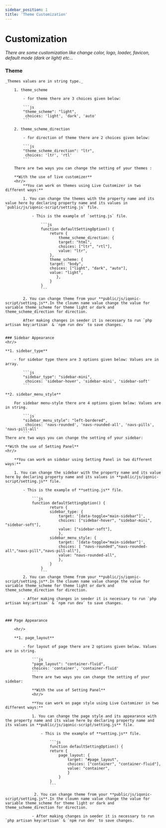 ```yaml
---
sidebar_position: 1
title: 'Theme Customization'
---
```


# Customization

<div className="mb-5"></div>

*There are some customization like change color, logo, loader, favicon, default mode (dark or light) etc...*

### Theme

    _Themes values are in string type._

        1. theme_scheme
            
            - for theme there are 3 choices given below:

            ```js
            "theme_scheme": "light",
             choices: 'light', 'dark', 'auto'
            ```

        2. theme_scheme_direction
            
            - for direction of theme there are 2 choices given below:
            
            ```js
            "theme_scheme_direction": "ltr",
             choices: 'ltr', 'rtl'
            ```

        There are two ways you can change the setting of your themes :

        **With the use of live customizer**
        <hr/>
            **You can work on themes using Live Customizer in two different ways:**

            1. You can change the themes with the property name and its value here by declaring property name and its values in `public/js/iqonic-script/setting.js` file.

                - This is the example of `setting.js` file.
                    
                    ```js
                    function defaultSettingOption() {
                        return {
                            theme_scheme_direction: {
                            target: "html",
                            choices: ["ltr", "rtl"],
                            value: "ltr",
                        },
                        theme_scheme: {
                        target: "body",
                        choices: ["light", "dark", "auto"],
                        value: "light",
                           },
                        }
                    }
                    ```
            
            2. You can change theme from your **public/js/iqonic-script/setting.js**.In the cloumn name value change the value for variable theme_scheme for theme light or dark and theme_scheme_direction for direction.
            
            After making changes in seeder it is necessary to run `php artisan key:artisan` & `npm run dev` to save changes.

    
    ### Sidebar Appearance
    <hr/>

    **1. sidebar_type**

        - for sidebar type there are 3 options given below: Values are in array.

            ```js
            "sidebar_type": "sidebar-mini",
             choices: 'sidebar-hover', 'sidebar-mini', 'sidebar-soft'
            ```

    **2. sidebar_menu_style**

        For sidebar menu-style there are 4 options given below: Values are in string.

            ```js
            "sidebar_menu_style": "left-bordered",
             choices: 'navs-rounded', 'navs-rounded-all', 'navs-pills', 'navs-pill-all'
            ```
    There are two ways you can change the setting of your sidebar:

    **With the use of Setting Panel**
    <hr/>

        **You can work on sidebar using Setting Panel in two different ways:**

        1. You can change the sidebar with the property name and its value here by declaring property name and its values in **public/js/iqonic-script/setting.js** file.

            - This is the example of **setting.js** file.

                ```js
                function defaultSettingOption() {
                        return {
                        sidebar_type: {
                            target: '[data-toggle="main-sidebar"]',
                            choices: ["sidebar-hover", "sidebar-mini", "sidebar-soft"],
                            value: ["sidebar-soft"],
                            },
                        sidebar_menu_style: {
                            target: '[data-toggle="main-sidebar"]',
                            choices: [ "navs-rounded","navs-rounded-all","navs-pill","navs-pill-all"],
                            value: "navs-rounded-all",
                            },
                        }
                    }
                    ```
            2. You can change theme from your **public/js/iqonic-script/setting.js**.In the cloumn name value change the value for variable theme_scheme for theme light or dark and theme_scheme_direction for direction.
            
            - After making changes in seeder it is necessary to run `php artisan key:artisan` & `npm run dev` to save changes.

        
    
    ### Page Appearance

        <hr/>

        **1. page_layout**

            - for layout of page there are 2 options given below. Values are in string.

                ```js
                "page_layout": "container-fluid",
                choices: 'container', 'container-fluid'
                ```
                There are two ways you can change the setting of your sidebar:

                **With the use of Setting Panel**
                <hr/>

                **You can work on page style using Live Customizer in two different ways:**

                1. You can change the page style and its appearance with the property name and its value here by declaring property name and its values in **public/js/iqonic-script/setting.js** file.

                    - This is the example of **setting.js** file.

                        ```js
                        function defaultSettingOption() {
                        return {
                            page_layout: {
                                target: "#page_layout",
                                choices: ["container", "container-fluid"],
                                value: "container",
                                }
                            }
                        }
                        ```

                 2. You can change theme from your **public/js/iqonic-script/setting.js**.In the cloumn name value change the value for variable theme_scheme for theme light or dark and theme_scheme_direction for direction.
            
                - After making changes in seeder it is necessary to run `php artisan key:artisan` & `npm run dev` to save changes.